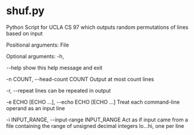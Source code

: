 # shuf.py

Python Script for UCLA CS 97 which outputs random permutations of lines based on input


Positional arguments:
	File

Optional arguments:                                                                                                            -h,   

--help            show this help message and exit        
                                                                                       
-n COUNT, --head-count COUNT  	 Output at most count lines                                                                                                                                                                                 

-r, --repeat          lines can be repeated in output 

-e ECHO [ECHO ...], --echo ECHO [ECHO ...]       Treat each command-line operand as an input line
                                                                                                
-i INPUT_RANGE, --input-range INPUT_RANGE        Act as if input came from a file containing the range of unsigned decimal integers lo…hi, one                                                                                                          per line
                                                         
